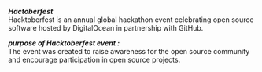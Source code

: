 **_Hactoberfest_**  
Hacktoberfest is an annual global hackathon event celebrating open source software hosted by DigitalOcean in partnership with GitHub.

**_purpose of Hacktoberfest event :_**  
The event was created to raise awareness for the open source community and encourage participation in open source projects.
